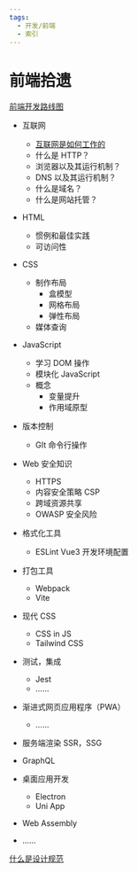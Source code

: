 ```yaml
---
tags:
  - 开发/前端
  - 索引
---
```


# 前端拾遗

[前端开发路线图](%E5%89%8D%E7%AB%AF%E5%BC%80%E5%8F%91%E8%B7%AF%E7%BA%BF%E5%9B%BE.md)

- 互联网
  - [互联网是如何工作的](%E4%BA%92%E8%81%94%E7%BD%91%E6%98%AF%E5%A6%82%E4%BD%95%E5%B7%A5%E4%BD%9C%E7%9A%84.md)
  - 什么是 HTTP？
  - 浏览器以及其运行机制？
  - DNS 以及其运行机制？
  - 什么是域名？
  - 什么是网站托管？
- HTML
  - 惯例和最佳实践
  - 可访问性
- CSS
  - 制作布局
    - 盒模型
    - 网格布局
    - 弹性布局
  - 媒体查询

- JavaScript
  - 学习 DOM 操作
  - 模块化 JavaScript
  - 概念
    - 变量提升
    - 作用域原型
- 版本控制
  - GIt 命令行操作
- Web 安全知识
  - HTTPS
  - 内容安全策略 CSP
  - 跨域资源共享
  - OWASP 安全风险
- 格式化工具
  - ESLint Vue3 开发环境配置
- 打包工具
  - Webpack
  - Vite
- 现代 CSS
  - CSS in JS
  - Tailwind CSS

- 测试，集成
  - Jest
  - ……
- 渐进式网页应用程序（PWA）
  - ……
- 服务端渲染 SSR，SSG
- GraphQL
- 桌面应用开发
  - Electron
  - Uni App
- Web Assembly
- ……

[什么是设计规范](%E4%BB%80%E4%B9%88%E6%98%AF%E8%AE%BE%E8%AE%A1%E8%A7%84%E8%8C%83.md)

